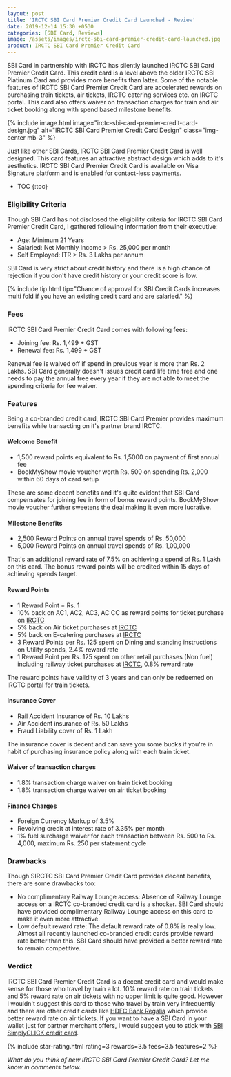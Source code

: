 ```yaml
---
layout: post
title: 'IRCTC SBI Card Premier Credit Card Launched - Review'
date: 2019-12-14 15:30 +0530
categories: [SBI Card, Reviews]
image: /assets/images/irctc-sbi-card-premier-credit-card-launched.jpg
product: IRCTC SBI Card Premier Credit Card
---
```


SBI Card in partnership with IRCTC has silently launched IRCTC SBI Card Premier Credit Card. This credit card is a level above the older IRCTC SBI Platinum Card and provides more benefits than latter. Some of the notable features of IRCTC SBI Card Premier Credit Card are accelerated rewards on purchasing train tickets, air tickets, IRCTC catering services etc. on IRCTC portal. This card also offers waiver on transaction charges for train and air ticket booking along with spend based milestone benefits.

{% include image.html image="irctc-sbi-card-premier-credit-card-design.jpg" alt="IRCTC SBI Card Premier Credit Card Design" class="img-center mb-3" %}

Just like other SBI Cards, IRCTC SBI Card Premier Credit Card is well designed. This card features an attractive abstract design which adds to it's aesthetics. IRCTC SBI Card Premier Credit Card is available on Visa Signature platform and is enabled for contact-less payments.

* TOC
{:toc}

### Eligibility Criteria

Though SBI Card has not disclosed the eligibility criteria for IRCTC SBI Card Premier Credit Card, I gathered following information from their executive:

- Age: Minimum 21 Years
- Salaried: Net Monthly Income > Rs. 25,000 per month
- Self Employed: ITR > Rs. 3 Lakhs per annum

SBI Card is very strict about credit history and there is a high chance of rejection if you don't have credit history or your credit score is low.

{% include tip.html tip="Chance of approval for SBI Credit Cards increases multi fold if you have an existing credit card and are salaried." %}

### Fees

IRCTC SBI Card Premier Credit Card comes with following fees:

- Joining fee: Rs. 1,499 + GST
- Renewal fee: Rs. 1,499 + GST

Renewal fee is waived off if spend in previous year is more than Rs. 2 Lakhs. SBI Card generally doesn't issues credit card life time free and one needs to pay the annual free every year if they are not able to meet the spending criteria for fee waiver.

### Features

Being a co-branded credit card, IRCTC SBI Card Premier provides maximum benefits while transacting on it's partner brand IRCTC.

#### Welcome Benefit

- 1,500 reward points equivalent to Rs. 1,5000 on payment of first annual fee
- BookMyShow movie voucher worth Rs. 500 on spending Rs. 2,000 within 60 days of card setup

These are some decent benefits and it's quite evident that SBI Card compensates for joining fee in form of bonus reward points. BookMyShow movie voucher further sweetens the deal making it even more lucrative.

#### Milestone Benefits

- 2,500 Reward Points on annual travel spends of Rs. 50,000
- 5,000 Reward Points on annual travel spends of Rs. 1,00,000

That's an additional reward rate of 7.5% on achieving a spend of Rs. 1 Lakh on this card. The bonus reward points will be credited within 15 days of achieving spends target.

#### Reward Points

- 1 Reward Point = Rs. 1
- 10% back on AC1, AC2, AC3, AC CC as reward points for ticket purchase on [IRCTC](https://www.irctc.co.in/)
- 5% back on Air ticket purchases at [IRCTC](https://www.irctc.co.in/)
- 5% back on E-catering purchases at [IRCTC](https://www.irctc.co.in/)
- 3 Reward Points per Rs. 125 spent on Dining and standing instructions on Utility spends, 2.4% reward rate
- 1 Reward Point per Rs. 125 spent on other retail purchases (Non fuel) including railway ticket purchases at [IRCTC](https://www.irctc.co.in/), 0.8% reward rate

The reward points have validity of 3 years and can only be redeemed on IRCTC portal for train tickets.

#### Insurance Cover

- Rail Accident Insurance of Rs. 10 Lakhs
- Air Accident insurance of Rs. 50 Lakhs
- Fraud Liability cover of Rs. 1 Lakh

The insurance cover is decent and can save you some bucks if you're in habit of purchasing insurance policy along with each train ticket.

#### Waiver of transaction charges

- 1.8% transaction charge waiver on train ticket booking
- 1.8% transaction charge waiver on air ticket booking

#### Finance Charges

- Foreign Currency Markup of 3.5%
- Revolving credit at interest rate of 3.35% per month
- 1% fuel surcharge waiver for each transaction between Rs. 500 to Rs. 4,000, maximum Rs. 250 per statement cycle

### Drawbacks

Though SIRCTC SBI Card Premier Credit Card provides decent benefits, there are some drawbacks too:

- No complimentary Railway Lounge access: Absence of Railway Lounge access on a IRCTC co-branded credit card is a shocker. SBI Card should have provided complimentary Railway Lounge access on this card to make it even more attractive.
- Low default reward rate: The default reward rate of 0.8% is really low. Almost all recently launched co-branded credit cards provide reward rate better than this. SBI Card should have provided a better reward rate to remain competitive.

### Verdict

IRCTC SBI Card Premier Credit Card is a decent credit card and would make sense for those who travel by train a lot. 10% reward rate on train tickets and 5% reward rate on air tickets with no upper limit is quite good. However I wouldn't suggest this card to those who travel by train very infrequently and there are other credit cards like [HDFC Bank Regalia](/hdfc-bank-regalia-credit-card-review/) which provide better reward rate on air tickets. If you want to have a SBI Card in your wallet just for partner merchant offers, I would suggest you to stick with [SBI SimplyCLICK credit card](/sbi-simplyclick-credit-card-review/).

{% include star-rating.html rating=3 rewards=3.5 fees=3.5 features=2 %}

_What do you think of new IRCTC SBI Card Premier Credit Card? Let me know in comments below._
